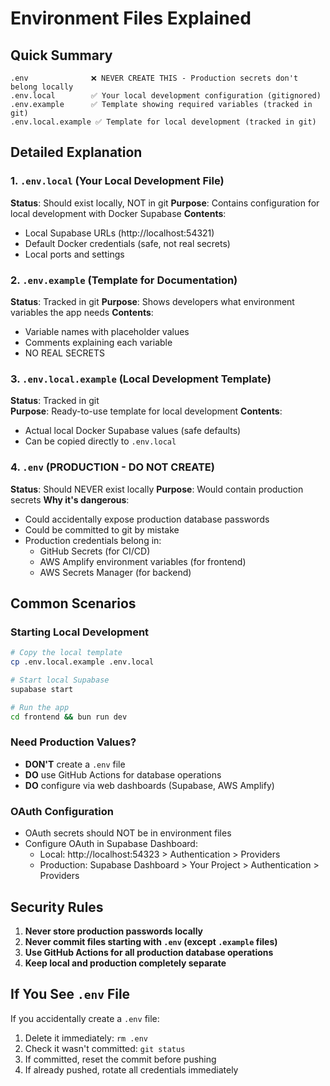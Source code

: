 # Environment Files Explained

## Quick Summary

```
.env              ❌ NEVER CREATE THIS - Production secrets don't belong locally
.env.local        ✅ Your local development configuration (gitignored)
.env.example      ✅ Template showing required variables (tracked in git)
.env.local.example ✅ Template for local development (tracked in git)
```

## Detailed Explanation

### 1. `.env.local` (Your Local Development File)
**Status**: Should exist locally, NOT in git
**Purpose**: Contains configuration for local development with Docker Supabase
**Contents**: 
- Local Supabase URLs (http://localhost:54321)
- Default Docker credentials (safe, not real secrets)
- Local ports and settings

### 2. `.env.example` (Template for Documentation)
**Status**: Tracked in git
**Purpose**: Shows developers what environment variables the app needs
**Contents**: 
- Variable names with placeholder values
- Comments explaining each variable
- NO REAL SECRETS

### 3. `.env.local.example` (Local Development Template)
**Status**: Tracked in git  
**Purpose**: Ready-to-use template for local development
**Contents**:
- Actual local Docker Supabase values (safe defaults)
- Can be copied directly to `.env.local`

### 4. `.env` (PRODUCTION - DO NOT CREATE)
**Status**: Should NEVER exist locally
**Purpose**: Would contain production secrets
**Why it's dangerous**:
- Could accidentally expose production database passwords
- Could be committed to git by mistake
- Production credentials belong in:
  - GitHub Secrets (for CI/CD)
  - AWS Amplify environment variables (for frontend)
  - AWS Secrets Manager (for backend)

## Common Scenarios

### Starting Local Development
```bash
# Copy the local template
cp .env.local.example .env.local

# Start local Supabase
supabase start

# Run the app
cd frontend && bun run dev
```

### Need Production Values?
- **DON'T** create a `.env` file
- **DO** use GitHub Actions for database operations
- **DO** configure via web dashboards (Supabase, AWS Amplify)

### OAuth Configuration
- OAuth secrets should NOT be in environment files
- Configure OAuth in Supabase Dashboard:
  - Local: http://localhost:54323 > Authentication > Providers
  - Production: Supabase Dashboard > Your Project > Authentication > Providers

## Security Rules

1. **Never store production passwords locally**
2. **Never commit files starting with `.env` (except `.example` files)**
3. **Use GitHub Actions for all production database operations**
4. **Keep local and production completely separate**

## If You See `.env` File

If you accidentally create a `.env` file:
1. Delete it immediately: `rm .env`
2. Check it wasn't committed: `git status`
3. If committed, reset the commit before pushing
4. If already pushed, rotate all credentials immediately